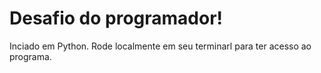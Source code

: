 # Desafio do programador!

Inciado em Python.
Rode localmente em seu terminarl para ter acesso ao programa.
